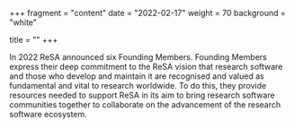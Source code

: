 +++
fragment = "content"
date = "2022-02-17"
weight = 70
background = "white"

title = ""
+++

In 2022 ReSA announced six Founding Members. Founding Members express their deep commitment to the ReSA vision that research software 
and those who develop and maintain it are recognised and valued as fundamental and vital to research worldwide. To do this, they provide 
resources needed to support ReSA in its aim to bring research software communities together to collaborate on the advancement of the 
research software ecosystem. 

